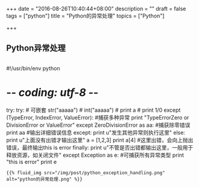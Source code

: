 +++
date = "2016-08-26T10:40:44+08:00"
description = ""
draft = false
tags = ["python"]
title = "Python的异常处理"
topics = ["Python"]

+++

## Python异常处理
> ```python
#!/usr/bin/env python
# -*- coding: utf-8 -*-

try:
    try: # 可嵌套
        str("aaaaa")
        # int("aaaaa")
        # print a
        # print 1/0
    except (TypeError, IndexError, ValueError): #捕获多种异常
        print "TypeErrorZero or DivisionError or ValueError"
    except ZeroDivisionError as aa: #捕获除零错误
        print aa #输出详细错误信息
    except:
        print u"发生其他异常则执行这里"
    else:
        print u"上面没有出错才输出这里"
        a = [1,2,3]
        print a[4] #这里出错，会向上抛出错误，最终输出this is error
    finally:
        print u"不管是否出错都输出这里，一般用于释放资源，如关闭文件"
except Exception as e: #可捕获所有异常类型
    print "this is error"
    print e
```
{{% fluid_img src="/img/post/python_exception_handling.png" alt="python的异常处理.png" %}}

